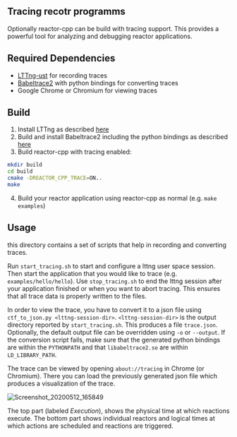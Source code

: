 Tracing recotr programms
---

Optionally reactor-cpp can be build with tracing support. This provides a
powerful tool for analyzing and debugging reactor applications.

## Required Dependencies

- [LTTng-ust](https://lttng.org) for recording traces
- [Babeltrace2](https://babeltrace.org/) with python bindings for converting traces
- Google Chrome or Chromium for viewing traces

## Build

1. Install LTTng as described [here](https://lttng.org/docs/#doc-installing-lttng)
2. Build and install Babeltrace2 including the python bindings as described [here](https://github.com/efficios/babeltrace/blob/stable-2.0/README.adoc)
3. Build reactor-cpp with tracing enabled:
```sh
mkdir build
cd build
cmake -DREACTOR_CPP_TRACE=ON..
make
```
4. Build your reactor application using reactor-cpp as normal (e.g. `make examples`)

## Usage

this directory contains a set of scripts that help in recording and converting
traces.

Run `start_tracing.sh` to start and configure a lttng user space session. Then
start the application that you would like to trace
(e.g. `examples/hello/hello`). Use `stop_tracing.sh` to end the lttng session
after your application finished or when you want to abort tracing. This ensures
that all trace data is properly written to the files.

In order to view the trace, you have to convert it to a json file using
`ctf_to_json.py <lttng-session-dir>`. `<lttng-session-dir>` is the output
directory reported by `start_tracing.sh`. This produces a file
`trace.json`. Optionally, the default output file can be overridden using `-o`
or `--output`. If the conversion script fails, make sure that the generated
python bindings are within the `PYTHONPATH` and that `libabeltrace2.so` are
within `LD_LIBRARY_PATH`.

The trace can be viewed by opening `about://tracing` in Chrome (or
Chromium). There you can load the previously generated json file which produces
a visualization of the trace.

![Screenshot_20200512_165849](https://user-images.githubusercontent.com/6460123/81709144-fcb29a00-9471-11ea-9032-95cb6a368e98.png)

The top part (labeled *Execution*), shows the physical time at which reactions
execute. The bottom part shows individual reactors and logical times at which
actions are scheduled and reactions are triggered.
